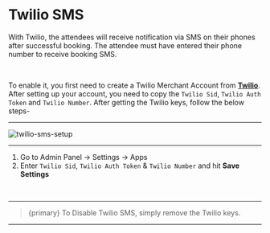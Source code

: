 # Twilio SMS

With Twilio, the attendees will receive notification via SMS on their phones after successful booking. The attendee must have entered their phone number to receive booking SMS.

<br>

To enable it, you first need to create a Twilio Merchant Account from **[Twilio](https://www.twilio.com/)**. After setting up your account, you need to copy the `Twilio Sid`, `Twilio Auth Token` and `Twilio Number`.
 After getting the Twilio keys, follow the below steps-

---

![twilio-sms-setup](https://eventmie-pro-docs.classiebit.com//images/fullyloaded/twilio-sms-setup.png "twilio-sms-setup")

---


1. Go to Admin Panel -> Settings -> Apps
2. Enter `Twilio Sid`, `Twilio Auth Token` & `Twilio Number` and hit **Save Settings**

<br>

---

>{primary} To Disable Twilio SMS, simply remove the Twilio keys.

---